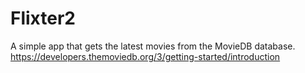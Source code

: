 # Flixter2

A simple app that gets the latest movies from the MovieDB database. <br/>
https://developers.themoviedb.org/3/getting-started/introduction